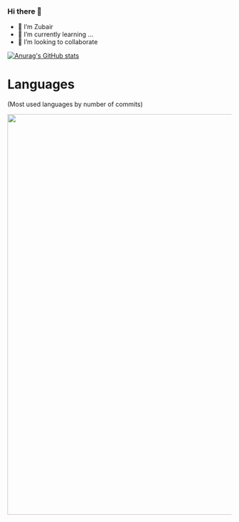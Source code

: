### Hi there 👋

- 🔭 I’m Zubair
- 🌱 I’m currently learning ...
- 👯 I’m looking to collaborate 

[![Anurag's GitHub stats](https://github-readme-stats.vercel.app/api?username=user2695)](https://github.com/anuraghazra/github-readme-stats)
# Languages
(Most used languages by number of commits)
<p align="center">
	<a href="https://profile.codersrank.io/user/user2695#Tech%20Skills"><img width="900em" src="https://cr-skills-chart-widget.azurewebsites.net/api/api?username=user2695&padding=15&labels=true&legend=true&tooltip=true&max-labels=36&branding=false&skills=C,C%23,C%2B%2B,CSS,HTML,Java,JavaScript,PHP,Python,Ruby,Rust,SCSS,SQL,Scala,Shell,TSQL,TypeScript,Vue&show-other-skills=true&bg=white"></a>
</p>
